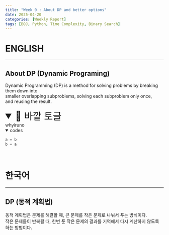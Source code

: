 ```yaml
---
title: "Week 0 : About DP and better options"
date: 2025-04-20
categories: [Weekly Report]
tags: [BOJ, Python, Time Complexity, Binary Search]
---
```


# ENGLISH
---
## About DP (Dynamic Programing)

Dynamic Programming (DP) is a method for solving problems by breaking them down into  
smaller overlapping subproblems, solving each subproblem only once,  
and reusing the result. 

<details class="big-toggle" open>
     <summary style="font-size: 30px;">📁 바깥 토글</summary>
    whyiruno
    <details open>
        <summary>codes</summary>
        
```python
a = b
b = a
```

</details>

</details>


<br>

# 한국어
---
## DP (동적 계획법)

동적 계획법은 문제를 해결할 때, 큰 문제를 작은 문제로 나눠서 푸는 방식이다.  
작은 문제들이 반복될 때, 한번 푼 작은 문제의 결과를 기억해서 다시 계산하지 않도록 하는 방법이다.  